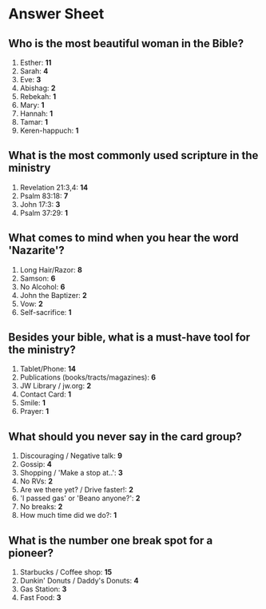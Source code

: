 # Answer Sheet
## Who is the most beautiful woman in the Bible?
1. Esther: **11**
2. Sarah: **4**
3. Eve: **3**
4. Abishag: **2**
5. Rebekah: **1**
6. Mary: **1**
7. Hannah: **1**
8. Tamar: **1**
9. Keren-happuch: **1**

## What is the most commonly used scripture in the ministry
1. Revelation 21:3,4: **14**
2. Psalm 83:18: **7**
3. John 17:3: **3**
4. Psalm 37:29: **1**

## What comes to mind when you hear the word 'Nazarite'?
1. Long Hair/Razor: **8**
2. Samson: **6**
3. No Alcohol: **6**
4. John the Baptizer: **2**
5. Vow: **2**
6. Self-sacrifice: **1**

## Besides your bible, what is a must-have tool for the ministry?
1. Tablet/Phone: **14**
2. Publications (books/tracts/magazines): **6**
3. JW Library / jw.org: **2**
4. Contact Card: **1**
5. Smile: **1**
6. Prayer: **1**

## What should you never say in the card group?
1. Discouraging / Negative talk: **9**
2. Gossip: **4**
3. Shopping / 'Make a stop at..': **3**
4. No RVs: **2**
5. Are we there yet? / Drive faster!: **2**
6. 'I passed gas' or 'Beano anyone?': **2**
7. No breaks: **2**
8. How much time did we do?: **1**

## What is the number one break spot for a pioneer?
1. Starbucks / Coffee shop: **15**
2. Dunkin' Donuts / Daddy's Donuts: **4**
3. Gas Station: **3**
4. Fast Food: **3**
